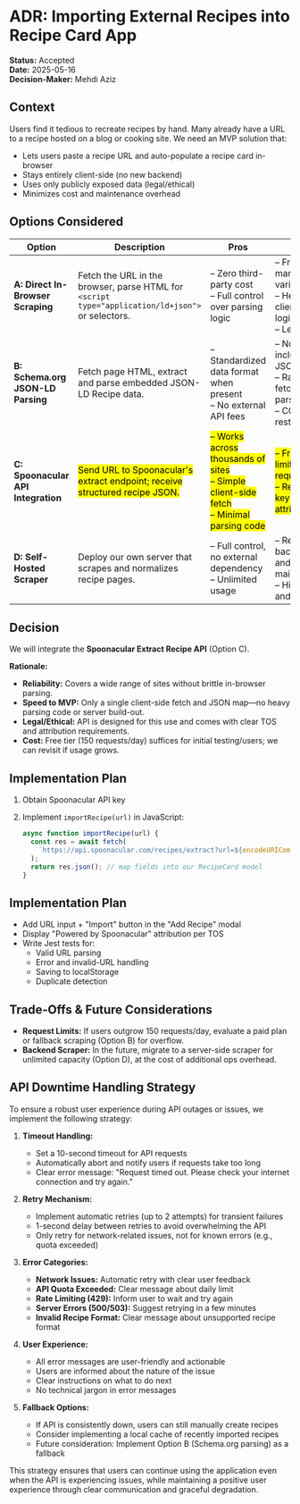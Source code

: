 # ADR: Importing External Recipes into Recipe Card App

**Status:** Accepted  
**Date:** 2025-05-16  
**Decision-Maker:** Mehdi Aziz

## Context

Users find it tedious to recreate recipes by hand. Many already have a URL to a recipe hosted on a blog or cooking site. We need an MVP solution that:

- Lets users paste a recipe URL and auto-populate a recipe card in-browser  
- Stays entirely client-side (no new backend)  
- Uses only publicly exposed data (legal/ethical)  
- Minimizes cost and maintenance overhead  

## Options Considered

| Option                             | Description                                                                                         | Pros                                                                                     | Cons                                                                                       |
|------------------------------------|-----------------------------------------------------------------------------------------------------|------------------------------------------------------------------------------------------|--------------------------------------------------------------------------------------------|
| **A: Direct In-Browser Scraping**  | Fetch the URL in the browser, parse HTML for `<script type="application/ld+json">` or selectors.   | – Zero third-party cost<br>– Full control over parsing logic                             | – Fragile (site markup varies/breaks)<br>– Heavy client-side JS logic<br>– Legal risk       |
| **B: Schema.org JSON-LD Parsing**  | Fetch page HTML, extract and parse embedded JSON-LD Recipe data.                                    | – Standardized data format when present<br>– No external API fees                        | – Not all sites include JSON-LD<br>– Raw HTML fetch & parsing<br>– CORS restrictions       |
| **C: Spoonacular API Integration** | <mark>Send URL to Spoonacular's extract endpoint; receive structured recipe JSON.</mark> | <mark>– Works across thousands of sites<br>– Simple client-side fetch<br>– Minimal parsing code</mark> | <mark>– Free tier limited to 150 requests/day<br>– Requires API key and attribution</mark> |
| **D: Self-Hosted Scraper**         | Deploy our own server that scrapes and normalizes recipe pages.                                     | – Full control, no external dependency<br>– Unlimited usage                              | – Requires backend infra and maintenance<br>– Higher dev and ops cost                      |

## Decision

We will integrate the **Spoonacular Extract Recipe API** (Option C).

**Rationale:**

- **Reliability:** Covers a wide range of sites without brittle in-browser parsing.  
- **Speed to MVP:** Only a single client-side fetch and JSON map—no heavy parsing code or server build-out.  
- **Legal/Ethical:** API is designed for this use and comes with clear TOS and attribution requirements.  
- **Cost:** Free tier (150 requests/day) suffices for initial testing/users; we can revisit if usage grows.  

## Implementation Plan

1. Obtain Spoonacular API key  
2. Implement `importRecipe(url)` in JavaScript:

   ```js
   async function importRecipe(url) {
     const res = await fetch(
       `https://api.spoonacular.com/recipes/extract?url=${encodeURIComponent(url)}&apiKey=${API_KEY}`
     );
     return res.json(); // map fields into our RecipeCard model
   }

## Implementation Plan

- Add URL input + "Import" button in the "Add Recipe" modal  
- Display "Powered by Spoonacular" attribution per TOS  
- Write Jest tests for:  
  - Valid URL parsing  
  - Error and invalid-URL handling  
  - Saving to localStorage  
  - Duplicate detection

## Trade-Offs & Future Considerations

- **Request Limits:** If users outgrow 150 requests/day, evaluate a paid plan or fallback scraping (Option B) for overflow.  
- **Backend Scraper:** In the future, migrate to a server-side scraper for unlimited capacity (Option D), at the cost of additional ops overhead.  

## API Downtime Handling Strategy

To ensure a robust user experience during API outages or issues, we implement the following strategy:

1. **Timeout Handling:**
   - Set a 10-second timeout for API requests
   - Automatically abort and notify users if requests take too long
   - Clear error message: "Request timed out. Please check your internet connection and try again."

2. **Retry Mechanism:**
   - Implement automatic retries (up to 2 attempts) for transient failures
   - 1-second delay between retries to avoid overwhelming the API
   - Only retry for network-related issues, not for known errors (e.g., quota exceeded)

3. **Error Categories:**
   - **Network Issues:** Automatic retry with clear user feedback
   - **API Quota Exceeded:** Clear message about daily limit
   - **Rate Limiting (429):** Inform user to wait and try again
   - **Server Errors (500/503):** Suggest retrying in a few minutes
   - **Invalid Recipe Format:** Clear message about unsupported recipe format

4. **User Experience:**
   - All error messages are user-friendly and actionable
   - Users are informed about the nature of the issue
   - Clear instructions on what to do next
   - No technical jargon in error messages

5. **Fallback Options:**
   - If API is consistently down, users can still manually create recipes
   - Consider implementing a local cache of recently imported recipes
   - Future consideration: Implement Option B (Schema.org parsing) as a fallback

This strategy ensures that users can continue using the application even when the API is experiencing issues, while maintaining a positive user experience through clear communication and graceful degradation.

